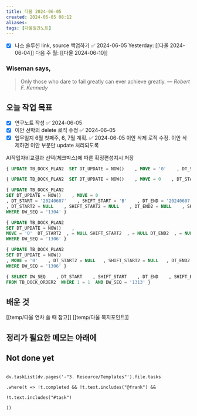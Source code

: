 ```yaml
---
title: 다울 2024-06-05
created: 2024-06-05 08:12
aliases: 
tags: [다울일간노트]
---
```

- [x] 나스 솔루션 link, source 백업하기 ✅ 2024-06-05
Yesterday: [[다울 2024-06-04]]
다음 주 월: [[다울 2024-06-10]]

### Wiseman says,
> Only those who dare to fail greatly can ever achieve greatly.
> — <cite>Robert F. Kennedy</cite>


## 오늘 작업 목표

- [x] 연구노트 작성 ✅ 2024-06-05
- [x] 이안 선박의 delete 로직 수정 ✅ 2024-06-05
- [x] 업무일지 6월 첫째주, 6, 7월 계획. ✅ 2024-06-05
이안 삭제 로직 수정. 이안 삭제하면 이안 부분만 update 처리되도록

AI작업자비교결과 선택(체크박스)에 따른 확정편성지시 저장


```SQL
{ UPDATE TB_DOCK_PLAN2  SET DT_UPDATE = NOW()    , MOVE = '0'    , DT_START2 = ''    , SHIFT_START2 = ''    , DT_END2 = ''    , SHIFT_END2 = ''    , MW_CD2 = ''    , MW_NM2 = ''  WHERE DW_SEQ = '1304' }

{ UPDATE TB_DOCK_PLAN2  SET DT_UPDATE = NOW()    , MOVE = 0    , DT_START2 = NULL    , SHIFT_START2 = NULL    , DT_END2 = NULL    , SHIFT_END2 = NULL    , MW_CD2 = NULL    , MW_NM2 = NULL  WHERE DW_SEQ = '1304' }

{ UPDATE TB_DOCK_PLAN2  
SET DT_UPDATE = NOW()    , MOVE = 0    
, DT_START = '20240607'    , SHIFT_START = 'B'    , DT_END = '20240607'    , SHIFT_END = 'B'    , MW_CD = 'MW02'    , MW_NM = '2선석'    
, DT_START2 = NULL    , SHIFT_START2 = NULL    , DT_END2 = NULL    , SHIFT_END2 = NULL    , MW_CD2 = NULL    , MW_NM2 = NULL  
WHERE DW_SEQ = '1304' }

{ UPDATE TB_DOCK_PLAN2  
SET DT_UPDATE = NOW()    , 
MOVE = '0'  DT_START2  , = NULL SHIFT_START2  , = NULL DT_END2  , = NULL SHIFT_END2  , = NULL MW_CD2  , = NULL MW_NM2  , = NULL 
WHERE DW_SEQ = '1306' }

{ UPDATE TB_DOCK_PLAN2  
SET DT_UPDATE = NOW()    
, MOVE = '0'    , DT_START2 = NULL   , SHIFT_START2 = NULL   , DT_END2 = NULL   , SHIFT_END2 = NULL   , MW_CD2 = NULL   , MW_NM2 = NULL 
WHERE DW_SEQ = '1306' }

{ SELECT DW_SEQ    , DT_START    , SHIFT_START    , DT_END    , SHIFT_END    , MW_CD    , MW_NM    , SH_CD    , SH_NM    , DT_DW_START    , DT_DW_END    , DW_TIME    , MONEY_EXPENSE    , EFFICIENT_INDEX    , MAKE_TYPE    , VIEW    , MOVE_PREV    , MOVE_NEXT    , DT_INSERT    , DT_UPDATE  
FROM TB_DOCK_ORDER2  WHERE 1 = 1  AND DW_SEQ = '1313' }


```
## 배운 것
[[temp/다울 연차 쓸 때 참고]]
[[temp/다울 복지포인트]]




## 정리가 필요한 메모는 아래에

## Not done yet

```dataviewjs

dv.taskList(dv.pages('-"3. Resource/Templates"').file.tasks

.where(t => !t.completed && !t.text.includes("@frank") &&

!t.text.includes("#task")

))

```
